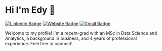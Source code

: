 # Hi I'm Edy 👋

[![Linkedin Badge](https://img.shields.io/badge/-EAG-45789D?style=flat&logo=Linkedin&logoColor=white&link=https://www.linkedin.com/in/eduardo-armenta)](https://www.linkedin.com/in/eduardo-armenta/)
[![Website Badge](https://img.shields.io/badge/-ModeEdna-606C38?style=flat&logo=Google-Chrome&logoColor=white)](https://modeedna.netlify.app)
[![Gmail Badge](https://img.shields.io/badge/-ea795-E63946?style=flat&logo=Gmail&logoColor=white)](mailto:ea795@georgetown.edu)

Welcome to my profile! I'm a recent-grad with an MSc in Data Science and Analytics, a background in business, and 4 years of professional experience. Feel free to connect!
